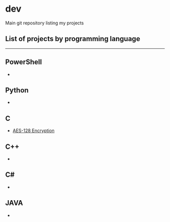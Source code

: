 # dev
Main git repository listing my projects

## List of projects by programming language
---
## PowerShell
- 

## Python
-

## C
- [AES-128 Encryption](https://github.com/Seb-man60/AES-128-Encryption)

## C++
-

## C#
-

## JAVA
-
